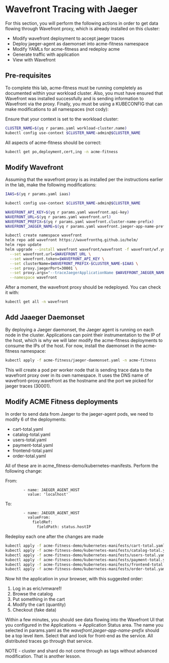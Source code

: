 # Wavefront Tracing with Jaeger

For this section, you will perform the following actions in order to get data flowing through Wavefront proxy, which is already installed on this cluster:

- Modify wavefront deployment to accept jaeger traces
- Deploy jaeger-agent as daemonset into acme-fitness namespace
- Modify YAMLs for acme-fitness and redeploy acme
- Generate traffic with application
- View with Wavefront

## Pre-requisites
To complete this lab, acme-fitness must be running completely as documented within your workload cluster.  Also, you must have ensured that Wavefront was installed successfully and is sending information to Wavefront via the proxy. Finally, you must be using a KUBECONFIG that can make modifications to all namespaces (not cody):

Ensure that your context is set to the workload cluster:

```bash
CLUSTER_NAME=$(yq r params.yaml workload-cluster.name)
kubectl config use-context $CLUSTER_NAME-admin@$CLUSTER_NAME
```

All aspects of acme-fitness should be correct:

```bash
kubectl get po,deployment,cert,ing -n acme-fitness
```

## Modify Wavefront

Assuming that the wavefront proxy is as installed per the instructions earlier in the lab, make the following modifications:

```bash
IAAS=$(yq r params.yaml iaas)

kubectl config use-context $CLUSTER_NAME-admin@$CLUSTER_NAME

WAVEFRONT_API_KEY=$(yq r params.yaml wavefront.api-key)
WAVEFRONT_URL=$(yq r params.yaml wavefront.url)
WAVEFRONT_PREFIX=$(yq r params.yaml wavefront.cluster-name-prefix)
WAVEFRONT_JAEGER_NAME=$(yq r params.yaml wavefront.jaeger-app-name-prefix)

kubectl create namespace wavefront
helm repo add wavefront https://wavefronthq.github.io/helm/
helm repo update
helm upgrade --install wavefront wavefront/wavefront -f wavefront/wf.yml \
  --set wavefront.url=$WAVEFRONT_URL \
  --set wavefront.token=$WAVEFRONT_API_KEY \
  --set clusterName=$WAVEFRONT_PREFIX-$CLUSTER_NAME-$IAAS \
  --set proxy.jaegerPort=30001 \
  --set proxy.args="--traceJaegerApplicationName $WAVEFRONT_JAEGER_NAME" \
  --namespace wavefront

```

After a moment, the wavefront proxy should be redeployed.  You can check it with:
```bash
kubectl get all -n wavefront
```

## Add Jaaeger Daemonset

By deploying a Jaeger daemonset, the Jaeger agent is running on each node in the cluster.  Applications can point their instrumentation to the IP of the host, which is why we will later modify the acme-fitness deployments to consume the IPs of the host.  For now, install the daemonset in the acme-fitness namespace:

```bash
kubectl apply -f acme-fitness/jaeger-daemonset.yaml -n acme-fitness
```

This will create a pod per worker node that is sending trace data to the wavefront proxy over in its own namespace.  It uses the DNS name of wavefront-proxy.wavefront as the hostname and the port we picked for jaeger traces (30001).

## Modify ACME Fitness deployments

In order to send data from Jaeger to the jaeger-agent pods, we need to modify 6 of the deployments:
- cart-total.yaml
- catalog-total.yaml
- users-total.yaml
- payment-total.yaml
- frontend-total.yaml
- order-total.yaml

All of these are in acme_fitness-demo/kubernetes-manifests.  Perform the following change:

From:
```
        - name: JAEGER_AGENT_HOST
          value: 'localhost'
```
To:
```bash
        - name: JAEGER_AGENT_HOST
          valueFrom:
            fieldRef:
              fieldPath: status.hostIP
``` 

Redeploy each one after the changes are made
```bash
kubectl apply -f acme-fitness-demo/kubernetes-manifests/cart-total.yaml
kubectl apply -f acme-fitness-demo/kubernetes-manifests/catalog-total.yaml
kubectl apply -f acme-fitness-demo/kubernetes-manifests/users-total.yaml
kubectl apply -f acme-fitness-demo/kubernetes-manifests/payment-total.yaml
kubectl apply -f acme-fitness-demo/kubernetes-manifests/frontend-total.yaml
kubectl apply -f acme-fitness-demo/kubernetes-manifests/order-total.yaml
```
Now hit the application in your browser, with this suggested order:
1) Log in as eric/vmware1!
2) Browse the catalog
3) Put something in the cart
4) Modify the cart (quantity)
5) Checkout (fake data)

Within a few minutes, you should see data flowing into the Wavefront UI that you configured in the Applications -> Application Status area.  The name you selected in params.yaml as the *wavefront.jaeger-app-name-prefix* should be a top level item.  Select that and look for front-end as the service.  All distributed traces go through that service.

NOTE - cluster and shard do not come through as tags without advanced modification.  That is another lesson.


